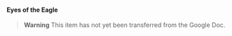 #### Eyes of the Eagle

> **Warning**
> This item has not yet been transferred from the Google Doc.
